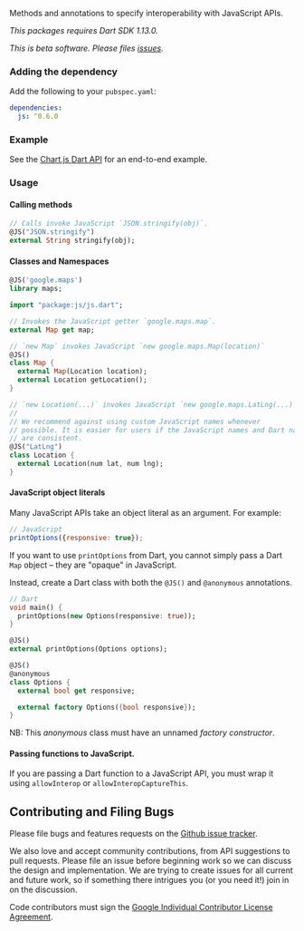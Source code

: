Methods and annotations to specify interoperability with JavaScript APIs.

*This packages requires Dart SDK 1.13.0.*

*This is beta software. Please files [issues].*

### Adding the dependency

Add the following to your `pubspec.yaml`:

```yaml
dependencies:
  js: ^0.6.0
```

### Example

See the [Chart.js Dart API](https://github.com/google/chartjs.dart/) for an
end-to-end example.

### Usage

#### Calling methods

```dart
// Calls invoke JavaScript `JSON.stringify(obj)`.
@JS("JSON.stringify")
external String stringify(obj);
```

#### Classes and Namespaces

```dart
@JS('google.maps')
library maps;

import "package:js/js.dart";

// Invokes the JavaScript getter `google.maps.map`.
external Map get map;

// `new Map` invokes JavaScript `new google.maps.Map(location)`
@JS()
class Map {
  external Map(Location location);
  external Location getLocation();
}

// `new Location(...)` invokes JavaScript `new google.maps.LatLng(...)`
//
// We recommend against using custom JavaScript names whenever
// possible. It is easier for users if the JavaScript names and Dart names
// are consistent.
@JS("LatLng")
class Location {
  external Location(num lat, num lng);
}
```

#### JavaScript object literals

Many JavaScript APIs take an object literal as an argument. For example:
```js
// JavaScript
printOptions({responsive: true});
```

If you want to use `printOptions` from Dart, you cannot simply pass a Dart `Map`
object – they are "opaque" in JavaScript.


Instead, create a Dart class with both the `@JS()` and
`@anonymous` annotations.

```dart
// Dart
void main() {
  printOptions(new Options(responsive: true));
}

@JS()
external printOptions(Options options);

@JS()
@anonymous
class Options {
  external bool get responsive;

  external factory Options({bool responsive});
}
```

NB: This _anonymous_ class must have an unnamed _factory constructor_.

#### Passing functions to JavaScript.

If you are passing a Dart function to a JavaScript API, you must wrap it using
`allowInterop` or `allowInteropCaptureThis`.

## Contributing and Filing Bugs

Please file bugs and features requests on the [Github issue tracker][issues].

We also love and accept community contributions, from API suggestions to pull requests.
Please file an issue before beginning work so we can discuss the design and implementation.
We are trying to create issues for all current and future work, so if something there intrigues you (or you need it!) join in on the discussion.

Code contributors must sign the
[Google Individual Contributor License Agreement](https://developers.google.com/open-source/cla/individual?csw=1).

[issues]: https://goo.gl/j3rzs0
